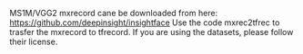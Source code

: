 MS1M/VGG2 mxrecord cane be downloaded from here: https://github.com/deepinsight/insightface
Use the code mxrec2tfrec to trasfer the mxrecord to tfrecord.
If you are using the datasets, please follow their license.
